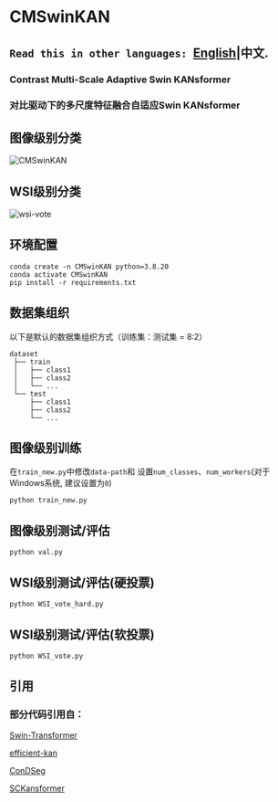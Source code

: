 CMSwinKAN
=========
**``Read this in other languages: ``[English](README.md)|中文.**
---------
### Contrast Multi-Scale Adaptive Swin KANsformer
### 对比驱动下的多尺度特征融合自适应Swin KANsformer

## 图像级别分类
![CMSwinKAN](https://github.com/user-attachments/assets/a3a72e0a-7df6-43b2-8a3e-6b766ae8b609)

## WSI级别分类
![wsi-vote](https://github.com/user-attachments/assets/83751bc2-dd9a-4013-97be-797b4e34f439)


## 环境配置

    conda create -n CMSwinKAN python=3.8.20
    conda activate CMSwinKAN
    pip install -r requirements.txt

## 数据集组织
以下是默认的数据集组织方式（训练集：测试集 = 8:2）<br>

    dataset  
     ├── train
     │   ├── class1 
     │   ├── class2  
     │   └── ... 
     └── test
         ├── class1
         ├── class2
         └── ...
## 图像级别训练
 在`train_new.py`中修改`data-path`和 设置`num_classes`、`num_workers`(对于Windows系统, 建议设置为`0`)<br>

    python train_new.py

## 图像级别测试/评估

    python val.py

## WSI级别测试/评估(硬投票)

    python WSI_vote_hard.py

## WSI级别测试/评估(软投票)

    python WSI_vote.py

## 引用
### 部分代码引用自：

[Swin-Transformer](https://github.com/microsoft/Swin-Transformer)

[efficient-kan](https://github.com/Blealtan/efficient-kan)

[ConDSeg](https://github.com/Mengqi-Lei/ConDSeg)

[SCKansformer](https://github.com/JustlfC03/SCKansformer)
